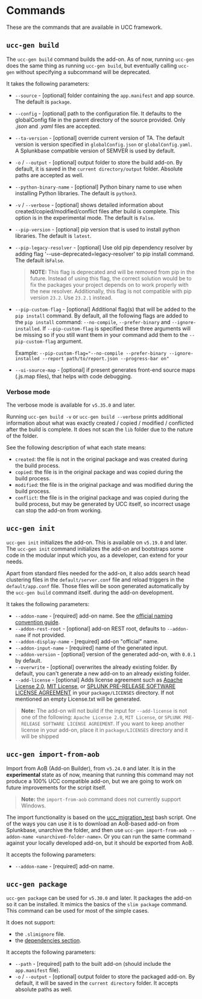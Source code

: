 # Commands

These are the commands that are available in UCC framework.

## `ucc-gen build`

The `ucc-gen build` command builds the add-on. As of now, running `ucc-gen` does the same thing as running `ucc-gen build`,
but eventually calling `ucc-gen` without specifying a subcommand will be
deprecated.

It takes the following parameters:

* `--source` - [optional] folder containing the `app.manifest` and app
    source. The default is `package`.
* `--config` - [optional] path to the configuration file. It defaults to
    the globalConfig file in the parent directory of the source provided.
    Only *.json* and *.yaml* files are accepted.
* `--ta-version` - [optional] override current version of TA. The default
    version is version specified in `globalConfig.json` or `globalConfig.yaml`.
    A Splunkbase compatible version of SEMVER is used by default.
* `-o` / `--output` - [optional] output folder to store the build add-on.
   By default, it is saved in the `current directory/output` folder.
    Absolute paths are accepted as well.
* `--python-binary-name` - [optional] Python binary name to use when
    installing Python libraries. The default is `python3`.
* `-v` / `--verbose` - [optional] shows detailed information about
    created/copied/modified/conflict files after build is complete.
    This option is in the experimental mode. The default is `False`.
* `--pip-version` - [optional] pip version that is used to install python libraries. The default is `latest`.
* `--pip-legacy-resolver` - [optional] Use old pip dependency resolver by adding flag '--use-deprecated=legacy-resolver'
    to pip install command. The default is`False`.
    >**NOTE:** This flag is deprecated and will be removed from pip in the future.
    Instead of using this flag, the correct solution would be to fix the packages your project depends on to work properly with the new resolver. Additionally, this flag is not compatible with pip version `23.2`. Use `23.2.1` instead.
* `--pip-custom-flag` - [optional] Additional flag(s) that will be added to the `pip install` command.
    By default, all the following flags are added to the `pip install` command: `--no-compile`, `--prefer-binary` and `--ignore-installed`.
    If `--pip-custom-flag` is specified these three arguments will be missing so if you still want them in your command add them to the `--pip-custom-flag` argument.

    Example:  `--pip-custom-flag="--no-compile --prefer-binary --ignore-installed --report path/to/report.json --progress-bar on"`

* `--ui-source-map` - [optional] if present generates front-end source maps (.js.map files), that helps with code debugging.

### Verbose mode

The verbose mode is available for `v5.35.0` and later.

Running `ucc-gen build -v` or `ucc-gen build --verbose` prints additional information about
what was exactly created / copied / modified / conflicted after the build is complete. It does
not scan the `lib` folder due to the nature of the folder.

See the following description of what each state means:

* `created`: the file is not in the original package and was created during the build process.
* `copied`: the file is in the original package and was copied during the build process.
* `modified`: the file is in the original package and was modified during the build process.
* `conflict`: the file is in the original package and was copied during the build process, but may be generated by UCC itself, so incorrect usage can stop the add-on from working.

## `ucc-gen init`

`ucc-gen init` initializes the add-on. This is available on `v5.19.0` and later.
The `ucc-gen init` command initializes the add-on and bootstraps some code in the
modular input which you, as a developer, can extend for your needs.

Apart from standard files needed for the add-on, it also adds search head
clustering files in the `default/server.conf` file and reload triggers in the
`default/app.conf` file. Those files will be soon generated automatically by the
`ucc-gen build` command itself.
during the add-on development.

It takes the following parameters:

* `--addon-name` - [required] add-on name. See the
    [official naming convention guide](https://dev.splunk.com/enterprise/docs/releaseapps/splunkbase/namingguidelines/).
* `--addon-rest-root` - [optional] add-on REST root, defaults to `--addon-name` if not provided.
* `--addon-display-name` - [required] add-on "official" name.
* `--addon-input-name` - [required] name of the generated input.
* `--addon-version` - [optional] version of the generated add-on, with `0.0.1` by default.
* `--overwrite` - [optional] overwrites the already existing folder. By default, you can't generate a new add-on to an already existing folder.
* `--add-license` - [optional] Adds license agreement such as [Apache License 2.0](https://www.apache.org/licenses/LICENSE-2.0.txt), [MIT License](https://mit-license.org/), or
[SPLUNK PRE-RELEASE SOFTWARE LICENSE AGREEMENT](https://www.splunk.com/en_us/legal/splunk-pre-release-software-license-agreement.html) in your `package/LICENSES` directory. If not mentioned an empty License.txt will be generated.

> **Note:** The add-on will not build if the input for `--add-license` is not one of the following: `Apache License 2.0`, `MIT License`, or `SPLUNK PRE-RELEASE SOFTWARE LICENSE AGREEMENT`. If you want to keep another license in your add-on, place it in `package/LICENSES` directory and it will be shipped

## `ucc-gen import-from-aob`

Import from AoB (Add-on Builder), from `v5.24.0` and later. It is in the
**experimental** state as of now, meaning that running this command may not
produce a 100% UCC compatible add-on, but we are going to work on future
improvements for the script itself.

> **Note:** the `import-from-aob` command does not currently support Windows.

The import functionality is based on the
[ucc_migration_test](https://github.com/tmartin14/ucc_migration_test) bash
script.
One of the ways you can use it is to download an AoB-based add-on from
Splunkbase, unarchive the folder, and then use
`ucc-gen import-from-aob --addon-name <unarchived-folder-name>`. Or you can
run the same command against your locally developed add-on, but it should be
exported from AoB.

It accepts the following parameters:

* `--addon-name` - [required] add-on name.

## `ucc-gen package`

`ucc-gen package` can be used for `v5.30.0` and later. It packages the add-on so it can be installed.
It mimics the basics of the `slim package` command. This command can be used for most of the simple cases.

It does not support:

* the `.slimignore` file.
* the [dependencies section](https://dev.splunk.com/enterprise/docs/releaseapps/packageapps/packagingtoolkit/#Dependencies-section).

It accepts the following parameters:

* `--path` - [required] path to the built add-on (should include the `app.manifest` file).
* `-o` / `--output` - [optional] output folder to store the packaged add-on.
    By default, it will be saved in the `current directory` folder.
    It accepts absolute paths as well.
